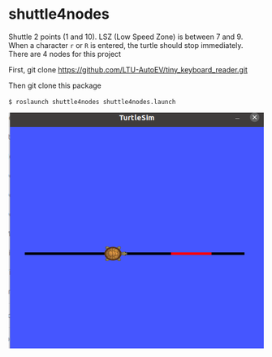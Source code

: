 # shuttle4nodes
Shuttle 2 points (1 and 10). LSZ (Low Speed Zone) is between 7 and 9. When a character `r` or `R` is entered, the turtle should stop immediately. There are 4 nodes for this project

First, git clone https://github.com/LTU-AutoEV/tiny_keyboard_reader.git

Then git clone this package

`$ roslaunch shuttle4nodes shuttle4nodes.launch`

![](docs/shuttle2points.png)

